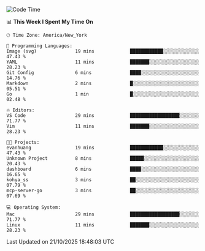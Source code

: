 

<!--START_SECTION:waka-->
![Code Time](http://img.shields.io/badge/Code%20Time-1%2C082%20hrs%203%20mins-blue)

📊 **This Week I Spent My Time On** 

```text
🕑︎ Time Zone: America/New_York

💬 Programming Languages: 
Image (svg)              19 mins             ████████████░░░░░░░░░░░░░   47.43 % 
YAML                     11 mins             ███████░░░░░░░░░░░░░░░░░░   28.23 % 
Git Config               6 mins              ████░░░░░░░░░░░░░░░░░░░░░   14.76 % 
Markdown                 2 mins              █░░░░░░░░░░░░░░░░░░░░░░░░   05.51 % 
Go                       1 min               █░░░░░░░░░░░░░░░░░░░░░░░░   02.48 % 

🔥 Editors: 
VS Code                  29 mins             ██████████████████░░░░░░░   71.77 % 
Vim                      11 mins             ███████░░░░░░░░░░░░░░░░░░   28.23 % 

🐱‍💻 Projects: 
evanhuang                19 mins             ████████████░░░░░░░░░░░░░   47.43 % 
Unknown Project          8 mins              █████░░░░░░░░░░░░░░░░░░░░   20.43 % 
dashboard                6 mins              ████░░░░░░░░░░░░░░░░░░░░░   16.65 % 
kohya_ss                 3 mins              ██░░░░░░░░░░░░░░░░░░░░░░░   07.79 % 
mcp-server-go            3 mins              ██░░░░░░░░░░░░░░░░░░░░░░░   07.69 % 

💻 Operating System: 
Mac                      29 mins             ██████████████████░░░░░░░   71.77 % 
Linux                    11 mins             ███████░░░░░░░░░░░░░░░░░░   28.23 % 
```


 Last Updated on 21/10/2025 18:48:03 UTC
<!--END_SECTION:waka-->
